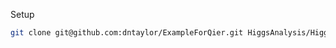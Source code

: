 Setup

```bash
git clone git@github.com:dntaylor/ExampleForQier.git HiggsAnalysis/HiggsToZZ4Leptons
```
